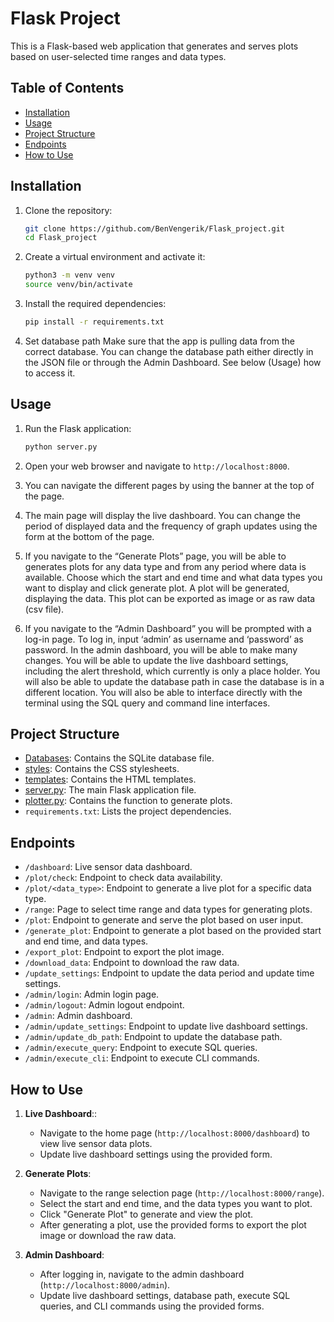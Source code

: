 # Flask Project

This is a Flask-based web application that generates and serves plots based on user-selected time ranges and data types.

## Table of Contents

- [Installation](#installation)
- [Usage](#usage)
- [Project Structure](#project-structure)
- [Endpoints](#endpoints)
- [How to Use](#how-to-use)

## Installation

1. Clone the repository:
    ```sh
    git clone https://github.com/BenVengerik/Flask_project.git
    cd Flask_project
    ```

2. Create a virtual environment and activate it:
    ```sh
    python3 -m venv venv
    source venv/bin/activate
    ```

3. Install the required dependencies:
    ```sh
    pip install -r requirements.txt
    ```

4. Set database path
    Make sure that the app is pulling data from the correct database. You can change the database path either directly in the JSON file or through the Admin Dashboard. See below (Usage) how to access it.

## Usage

1. Run the Flask application:
    ```sh
    python server.py
    ```

2. Open your web browser and navigate to `http://localhost:8000`.

3.	You can navigate the different pages by using the banner at the top of the page.

4.	The main page will display the live dashboard. You can change the period of displayed data and the frequency of graph updates using the form at the bottom of the page.

5.	If you navigate to the “Generate Plots” page, you will be able to generates plots for any data type and from any period where data is available. Choose which the start and end time and what data types you want to display and click generate plot. A plot will be generated, displaying the data. This plot can be exported as image or as raw data (csv file).

6.	If you navigate to the “Admin Dashboard” you will be prompted with a log-in page. To log in, input ‘admin’ as username and ‘password’ as password. In the admin dashboard, you will be able to make many changes. You will be able to update the live dashboard settings, including the alert threshold, which currently is only a place holder. You will also be able to update the database path in case the database is in a different location. You will also be able to interface directly with the terminal using the SQL query and command line interfaces.

## Project Structure

- [Databases](https://github.com/BenVengerik/Flask_project/tree/main/Databases): Contains the SQLite database file.
- [styles](https://github.com/BenVengerik/Flask_project/tree/main/static/styles): Contains the CSS stylesheets.
- [templates](https://github.com/BenVengerik/Flask_project/tree/main/templates): Contains the HTML templates.
- [server.py](https://github.com/BenVengerik/Flask_project/blob/main/server.py): The main Flask application file.
- [plotter.py](https://github.com/BenVengerik/Flask_project/blob/main/plotter.py): Contains the function to generate plots.
- `requirements.txt`: Lists the project dependencies.

## Endpoints

- `/dashboard`: Live sensor data dashboard.
- `/plot/check`: Endpoint to check data availability.
- `/plot/<data_type>`: Endpoint to generate a live plot for a specific data type.
- `/range`: Page to select time range and data types for generating plots.
- `/plot`: Endpoint to generate and serve the plot based on user input.
- `/generate_plot`: Endpoint to generate a plot based on the provided start and end time, and data types.
- `/export_plot`: Endpoint to export the plot image.
- `/download_data`: Endpoint to download the raw data.
- `/update_settings`: Endpoint to update the data period and update time settings.
- `/admin/login`: Admin login page.
- `/admin/logout`: Admin logout endpoint.
- `/admin`: Admin dashboard.
- `/admin/update_settings`: Endpoint to update live dashboard settings.
- `/admin/update_db_path`: Endpoint to update the database path.
- `/admin/execute_query`: Endpoint to execute SQL queries.
- `/admin/execute_cli`: Endpoint to execute CLI commands.

## How to Use

1. **Live Dashboard**::
    - Navigate to the home page (`http://localhost:8000/dashboard`) to view live sensor data plots.
    - Update live dashboard settings using the provided form.

2. **Generate Plots**:
    - Navigate to the range selection page (`http://localhost:8000/range`).
    - Select the start and end time, and the data types you want to plot.
    - Click "Generate Plot" to generate and view the plot.
    - After generating a plot, use the provided forms to export the plot image or download the raw data.

4. **Admin Dashboard**:
    - After logging in, navigate to the admin dashboard (`http://localhost:8000/admin`).
    - Update live dashboard settings, database path, execute SQL queries, and CLI commands using the provided forms.
